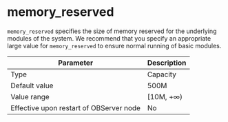 # memory_reserved

`memory_reserved` specifies the size of memory reserved for the underlying modules of the system. We recommend that you specify an appropriate large value for `memory_reserved` to ensure normal running of basic modules.

| **Parameter** | **Description** |
|------------------|------------|
| Type | Capacity |
| Default value | 500M |
| Value range | \[10M, +∞) |
| Effective upon restart of OBServer node | No |